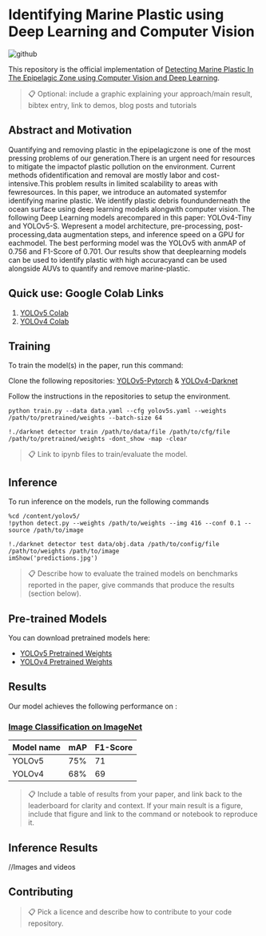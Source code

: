 # Identifying Marine Plastic using Deep Learning and Computer Vision

![github](https://youtu.be/rlgrTBghAYQ)

This repository is the official implementation of [Detecting Marine Plastic In The Epipelagic Zone using Computer Vision and Deep Learning](https://arxiv.org/abs/2030.12345). 

>📋  Optional: include a graphic explaining your approach/main result, bibtex entry, link to demos, blog posts and tutorials

## Abstract and Motivation

Quantifying  and  removing  plastic  in  the  epipelagiczone  is  one  of  the  most  pressing  problems  of  our  generation.There  is  an  urgent  need  for  resources  to  mitigate  the  impactof  plastic  pollution  on  the  environment.  Current  methods  ofidentification  and  removal  are  mostly  labor  and  cost-intensive.This  problem  results  in  limited  scalability  to  areas  with  fewresources.  In  this  paper,  we  introduce  an  automated  systemfor  identifying  marine  plastic.  We  identify  plastic  debris  foundunderneath  the  ocean  surface  using  deep  learning  models  alongwith  computer  vision.  The  following  Deep  Learning  models  arecompared  in  this  paper:  YOLOv4-Tiny  and  YOLOv5-S.  Wepresent  a  model  architecture,  pre-processing,  post-processing,data augmentation steps, and inference speed on a GPU for eachmodel.  The  best  performing  model  was  the  YOLOv5  with  anmAP of 0.756 and F1-Score of 0.701. Our results show that deeplearning models can be used to identify plastic with high accuracyand can be used alongside AUVs to quantify and remove marine-plastic.

## Quick use: Google Colab Links

1. [YOLOv5 Colab]()
2. [YOLOv4 Colab]()



## Training

To train the model(s) in the paper, run this command:

Clone the following repositories: [YOLOv5-Pytorch](https://github.com/ultralytics/yolov5) & [YOLOv4-Darknet](https://github.com/AlexeyAB/darknet)

Follow the instructions in the repositories to setup the environment.

```train YOLOv5
python train.py --data data.yaml --cfg yolov5s.yaml --weights /path/to/pretrained/weights --batch-size 64
```

```train yolov4
!./darknet detector train /path/to/data/file /path/to/cfg/file /path/to/pretrained/weights -dont_show -map -clear
```



>📋  Link to ipynb files to train/evaluate the model.

## Inference

To run inference on the models, run the following commands

```Inference YOLOv5
%cd /content/yolov5/
!python detect.py --weights /path/to/weights --img 416 --conf 0.1 --source /path/to/image
```

```Inference YOLOv4
!./darknet detector test data/obj.data /path/to/config/file /path/to/weights /path/to/image
imShow('predictions.jpg')
```

>📋  Describe how to evaluate the trained models on benchmarks reported in the paper, give commands that produce the results (section below).

## Pre-trained Models

You can download pretrained models here:

- [YOLOv5 Pretrained Weights](https://drive.google.com/mymodel.pth) 
- [YOLOv4 Pretrained Weights](https://drive.google.com/mymodel.pth)


## Results

Our model achieves the following performance on :

### [Image Classification on ImageNet](https://paperswithcode.com/sota/image-classification-on-imagenet)

| Model name | mAP  | F1-Score |
| ---------- | ---- | -------- |
| YOLOv5     | 75%  | 71       |
| YOLOv4     | 68%  | 69       |

>📋  Include a table of results from your paper, and link back to the leaderboard for clarity and context. If your main result is a figure, include that figure and link to the command or notebook to reproduce it. 

## Inference Results

//Images and videos

## Contributing

>📋  Pick a licence and describe how to contribute to your code repository. 
